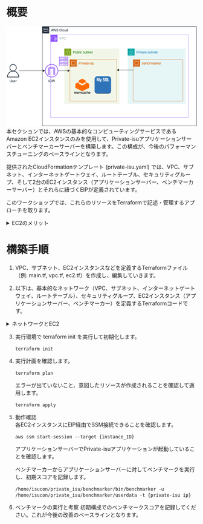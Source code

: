 # 概要
![02](../images/private-isu02.png)  
本セクションでは、AWSの基本的なコンピューティングサービスであるAmazon EC2インスタンスのみを使用して、Private-isuアプリケーションサーバーとベンチマーカーサーバーを構築します。この構成が、今後のパフォーマンスチューニングのベースラインとなります。

提供されたCloudFormationテンプレート (private-isu.yaml) では、VPC、サブネット、インターネットゲートウェイ、ルートテーブル、セキュリティグループ、そして2台のEC2インスタンス（アプリケーションサーバー、ベンチマーカーサーバー）とそれらに紐づくEIPが定義されています。

このワークショップでは、これらのリソースをTerraformで記述・管理するアプローチを取ります。

<details>
<summary>EC2のメリット</summary>
<ul>
<li><strong>柔軟なインスタンスタイプ:</strong> CPU、メモリ、ストレージ、ネットワーク容量の様々な組み合わせから、ワークロードに最適なインスタンスタイプを選択できます。</li>
<li><strong>スケーラビリティ:</strong> 必要に応じてインスタンス数を増減させたり、インスタンスタイプを変更したりすることが容易です。</li>
<li><strong>従量課金:</strong> 実際に使用したコンピューティング時間に対してのみ料金が発生します。</li>
<li><strong>OS選択の自由度:</strong> Linux、Windows Serverなど、様々なOSイメージを選択できます。</li>
<li><strong>フルコントロール:</strong> インスタンスに対する完全な制御権を持ち、OSレベルからの設定やソフトウェアのインストールが可能です。</li>
</ul>
</details>

# 構築手順
1. VPC、サブネット、EC2インスタンスなどを定義するTerraformファイル（例: main.tf, vpc.tf, ec2.tf）を作成し、編集していきます。

2. 以下は、基本的なネットワーク（VPC、サブネット、インターネットゲートウェイ、ルートテーブル）、セキュリティグループ、EC2インスタンス（アプリケーションサーバー、ベンチマーカー）を定義するTerraformコードです。

<details>
<summary>ネットワークとEC2</summary>

```
# vpc.tf
resource "aws_vpc" "main" {
  cidr_block = "10.0.0.0/16" # 例: CloudFormationテンプレートの 192.168.0.0/16 とは異なる例を使用
  tags = {
    Name = "private-isu-vpc"
  }
}

resource "aws_subnet" "public_a" {
  vpc_id            = aws_vpc.main.id
  cidr_block        = "10.0.1.0/24" # 例: CloudFormationテンプレートの 192.168.1.0/24 とは異なる例を使用
  availability_zone = "ap-northeast-1a"
  map_public_ip_on_launch = true # パブリックサブネット
  tags = {
    Name = "private-isu-public-subnet-a"
  }
}

resource "aws_internet_gateway" "gw" {
  vpc_id = aws_vpc.main.id
    tags = {
        Name = "private-isu-igw"
    }
}

resource "aws_route_table" "public" {
  vpc_id = aws_vpc.main.id
  route {
    cidr_block = "0.0.0.0/0"
         gateway_id = aws_internet_gateway.gw.id
    }
     tags = {
        Name = "private-isu-public-rt"
    }
}

resource "aws_route_table_association" "public_a" {
  subnet_id      = aws_subnet.public_a.id
  route_table_id = aws_route_table.public.id
}

# security_group.tf
resource "aws_security_group" "web" {
  name        = "private-isu-web-sg"
  description = "Allow SSH, HTTP, HTTPS and Intra-VPC traffic"
  vpc_id      = aws_vpc.main.id

  ingress {
    from_port   = 22
    to_port     = 22
    protocol    = "tcp"
    cidr_blocks = ["0.0.0.0/0"] # <TODO: 本来は自分のIPアドレスなどに制限します>
  }
  ingress {
    from_port   = 80
    to_port     = 80
    protocol    = "tcp"
    cidr_blocks = ["0.0.0.0/0"]
  }
  ingress {
    from_port   = 443 // CloudFormationにはあるが、Private-isuのデフォルトでは未使用かも
    to_port     = 443
    protocol    = "tcp"
    cidr_blocks = ["0.0.0.0/0"]
  }
  ingress { // VPC内からの全トラフィック許可
    from_port   = 0
    to_port     = 0
    protocol    = "-1"
    cidr_blocks = [aws_vpc.main.cidr_block] // <TODO: VPCのCIDRブロックを参照するようにしてください>
  }
  egress {
    from_port   = 0
    to_port     = 0
    protocol    = "-1"
    cidr_blocks = ["0.0.0.0/0"]
  }
  tags = {
    Name = "private-isu-web-sg"
  }
}

# ec2.tf
variable "key_pair_name" {
  description = "EC2 Key Pair name"
  type        = string
  default     = "<TODO: 自分のキーペア名を入力>"
}

variable "github_username" {
  description = "GitHub Username for SSH public key"
  type        = string
  default     = "<TODO: 自分のGitHubユーザー名を入力>"
}

resource "aws_instance" "app_server" {
  ami           = "<TODO: Private-isuアプリケーションサーバー用のAMI ID (例: ami-0d92a4724cae6f07b)>"
  instance_type = "t3.large" # CloudFormationでは c6i.large、コストを抑えるためt3.largeに変更
  key_name      = var.key_pair_name
  subnet_id     = aws_subnet.public_a.id
  vpc_security_group_ids = [aws_security_group.web.id]
  # private_ip    = "10.0.1.10" # CloudFormation のように固定も可能だが、動的に払い出されるように変更

  user_data = <<-EOF
    #!/bin/bash
    GITHUB_USER=${var.github_username}
    # UserDataの内容はCloudFormationテンプレートを参考にしてください
    # (isuconユーザーの作成、sshd設定、GitHub公開鍵の登録など)
    sudo yum update -y
    # <TODO: アプリケーションのセットアップスクリプトなどを記述>
  EOF

  tags = {
    Name = "private-isu-app-server"
  }
}

resource "aws_eip" "app_server_eip" {
  instance = aws_instance.app_server.id
  vpc      = true
  tags = {
    Name = "private-isu-app-server-eip"
  }
}

resource "aws_instance" "benchmarker" {
  ami           = "<TODO: Private-isuベンチマーカー用のAMI ID (例: ami-0582a2a7fbe79a30d)>"
  instance_type = "t3.xlarge" # CloudFormationでは c6i.xlarge、コストを抑えるためt3.xlargeに変更
  key_name      = var.key_pair_name
  subnet_id     = aws_subnet.public_a.id
  vpc_security_group_ids = [aws_security_group.web.id]
  # private_ip    = "10.0.1.20" # CloudFormation のように固定も可能だが、動的に払い出されるように変更

  user_data = <<-EOF
    #!/bin/bash
    GITHUB_USER=${var.github_username}
    # UserDataの内容はCloudFormationテンプレートを参考にしてください
    # (isuconユーザーの作成、sshd設定、GitHub公開鍵の登録など)
    sudo yum update -y
    # <TODO: ベンチマーカーのセットアップスクリプトなどを記述>
  EOF

  tags = {
    Name = "private-isu-benchmarker"
  }
}

resource "aws_eip" "benchmarker_eip" {
  instance = aws_instance.benchmarker.id
  vpc      = true
  tags = {
    Name = "private-isu-benchmarker-eip"
  }
}
```

</details>

3. 実行環境で terraform init を実行して初期化します。
    ```
    terraform init
    ```

4. 実行計画を確認します。
   ```
   terraform plan
   ```
    エラーが出ていないこと、意図したリソースが作成されることを確認して適用します。
    ```
    terraform apply
    ```

5. 動作確認  
    各EC2インスタンスにEIP経由でSSM接続できることを確認します。  
    ```
    aws ssm start-session --target {instance_ID}
    ```
    アプリケーションサーバーでPrivate-isuアプリケーションが起動していることを確認します。  

    ベンチマーカーからアプリケーションサーバーに対してベンチマークを実行し、初期スコアを記録します。  
    ```
    /home/isucon/private_isu/benchmarker/bin/benchmarker -u /home/isucon/private_isu/benchmarker/userdata -t {private-isu ip}
    ```

6. ベンチマークの実行と考察
    初期構成でのベンチマークスコアを記録してください。これが今後の改善のベースラインとなります。

